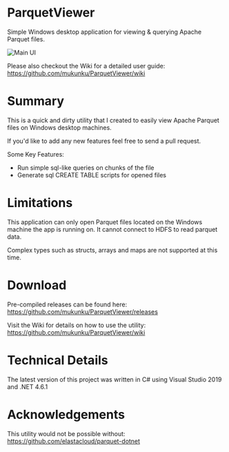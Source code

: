 # ParquetViewer
Simple Windows desktop application for viewing & querying Apache Parquet files. 

![Main UI](https://github.com/mukunku/ParquetViewer/blob/master/wiki_images/main_screenshot3.png)

Please also checkout the Wiki for a detailed user guide: https://github.com/mukunku/ParquetViewer/wiki

# Summary
This is a quick and dirty utility that I created to easily view Apache Parquet files on Windows desktop machines. 

If you'd like to add any new features feel free to send a pull request.

Some Key Features:
* Run simple sql-like queries on chunks of the file
* Generate sql CREATE TABLE scripts for opened files

# Limitations
This application can only open Parquet files located on the Windows machine the app is running on. It cannot connect to HDFS to read parquet data. 

Complex types such as structs, arrays and maps are not supported at this time.

# Download
Pre-compiled releases can be found here: https://github.com/mukunku/ParquetViewer/releases

Visit the Wiki for details on how to use the utility: https://github.com/mukunku/ParquetViewer/wiki

# Technical Details
The latest version of this project was written in C# using Visual Studio 2019 and .NET 4.6.1

# Acknowledgements
This utility would not be possible without: https://github.com/elastacloud/parquet-dotnet

